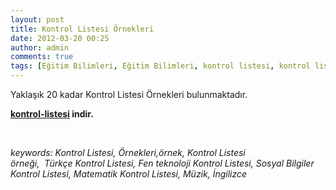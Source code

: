 ```yaml
---
layout: post
title: Kontrol Listesi Örnekleri
date: 2012-03-20 00:25
author: admin
comments: true
tags: [Eğitim Bilimleri, Eğitim Bilimleri, kontrol listesi, kontrol listesi indir, kontrol listesi örneği]
---
```

Yaklaşık 20 kadar Kontrol Listesi Örnekleri bulunmaktadır.

<strong><a href="http://egitimvaktim.com/dosyalar/2012/03/kontrol-listesi.zip">kontrol-listesi</a> indir.</strong>

&nbsp;

<em>keywords: Kontrol Listesi, Örnekleri,örnek, Kontrol Listesi örneği,  Türkçe Kontrol Listesi, Fen teknoloji Kontrol Listesi, Sosyal Bilgiler Kontrol Listesi, Matematik Kontrol Listesi, Müzik, İngilizce</em>
